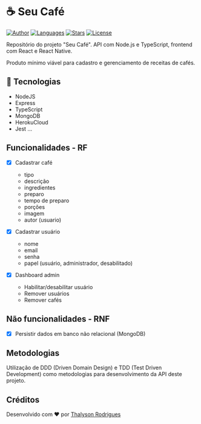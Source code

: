 # :coffee: Seu Café

[![Author](https://img.shields.io/badge/author-thalysonalexr-753D00?style=flat-square)](https://github.com/thalysonalexr)
[![Languages](https://img.shields.io/github/languages/count/thalysonalexr/ycoffee-web?color=753D00&style=flat-square)](https://img.shields.io/github/languages/count/thalysonalexr/ycoffee-web?color=753D00&style=flat-square)
[![Stars](https://img.shields.io/github/stars/thalysonalexr/ycoffee-web?color=753D00&style=flat-square)](https://github.com/thalysonalexr/ycoffee-web/stargazers)
[![License](https://img.shields.io/github/license/thalysonalexr/ycoffee-web?color=753D00&style=flat-square)](https://img.shields.io/github/license/thalysonalexr/ycoffee-web?color=753D00&style=flat-square)

Repositório do projeto "Seu Café". API com Node.js e TypeScript, frontend com React e React Native.

Produto mínimo viável para cadastro e gerenciamento de receitas de cafés.

## :rocket: Tecnologias

- NodeJS
- Express
- TypeScript
- MongoDB
- HerokuCloud
- Jest
  ...

## Funcionalidades - RF

- [x] Cadastrar café

  - tipo
  - descrição
  - ingredientes
  - preparo
  - tempo de preparo
  - porções
  - imagem
  - autor (usuario)

- [x] Cadastrar usuário

  - nome
  - email
  - senha
  - papel (usuário, administrador, desabilitado)

- [x] Dashboard admin
  - Habilitar/desabilitar usuário
  - Remover usuários
  - Remover cafés

## Não funcionalidades - RNF

- [x] Persistir dados em banco não relacional (MongoDB)

## Metodologias

Utilização de DDD (Driven Domain Design) e TDD (Test Driven Development) como metodologias para desenvolvimento da API deste projeto.

## Créditos

Desenvolvido com ♥ por [Thalyson Rodrigues](https://www.linkedin.com/in/thalysonrodrigues/)
